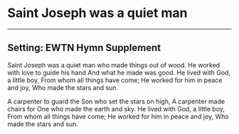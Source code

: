 # Saint Joseph was a quiet man

***

## Setting: EWTN Hymn Supplement

Saint Joseph was a quiet man
who made things out of wood.
He worked with love to guide his hand
And what he made was good.
He lived with God, a little boy,
From whom all things have come;
He worked for him in peace and joy,
Who made the stars and sun.

A carpenter to guard the Son
who set the stars on high,
A carpenter made chairs for One
who made the earth and sky.
He lived with God, a little boy,
From whom all things have come;
He worked for him in peace and joy,
Who made the stars and sun.